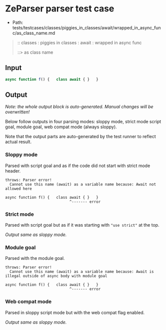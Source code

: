 # ZeParser parser test case

- Path: tests/testcases/classes/piggies_in_classes/await/wrapped_in_async_func/as_class_name.md

> :: classes : piggies in classes : await : wrapped in async func
>
> ::> as class name

## Input

`````js
async function f() {   class await { }   }
`````

## Output

_Note: the whole output block is auto-generated. Manual changes will be overwritten!_

Below follow outputs in four parsing modes: sloppy mode, strict mode script goal, module goal, web compat mode (always sloppy).

Note that the output parts are auto-generated by the test runner to reflect actual result.

### Sloppy mode

Parsed with script goal and as if the code did not start with strict mode header.

`````
throws: Parser error!
  Cannot use this name (await) as a variable name because: Await not allowed here

async function f() {   class await { }   }
                             ^------- error
`````

### Strict mode

Parsed with script goal but as if it was starting with `"use strict"` at the top.

_Output same as sloppy mode._

### Module goal

Parsed with the module goal.

`````
throws: Parser error!
  Cannot use this name (await) as a variable name because: Await is illegal outside of async body with module goal

async function f() {   class await { }   }
                             ^------- error
`````


### Web compat mode

Parsed in sloppy script mode but with the web compat flag enabled.

_Output same as sloppy mode._

